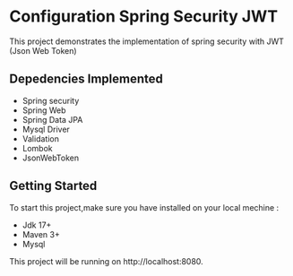 # Configuration Spring Security JWT

This project demonstrates the implementation of spring security with JWT (Json Web Token)

## Depedencies Implemented

* Spring security
* Spring Web
* Spring Data JPA
* Mysql Driver
* Validation
* Lombok
* JsonWebToken

## Getting Started

To start this project,make sure you have installed on your local mechine :

* Jdk 17+
* Maven 3+
* Mysql

This project will be running on http://localhost:8080.
